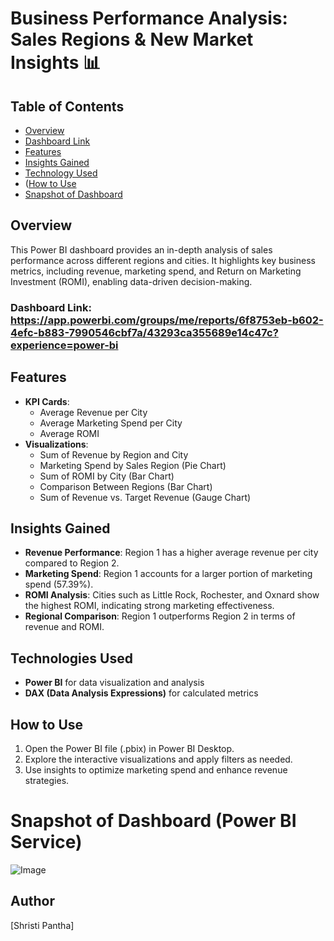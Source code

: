 # Business Performance Analysis: Sales Regions & New Market Insights 📊

## Table of Contents
- [Overview](#overview)
- [Dashboard Link](#dashboard-link)
- [Features](#features)
- [Insights Gained](#insights-gained)
- [Technology Used](#technology-used)
- ([How to Use](#how-to-use)
- [Snapshot of Dashboard](#snapshot-of-dashboard)

  
## Overview  
This Power BI dashboard provides an in-depth analysis of sales performance across different regions and cities. It highlights key business metrics, including revenue, marketing spend, and Return on Marketing Investment (ROMI), enabling data-driven decision-making.

### Dashboard Link: https://app.powerbi.com/groups/me/reports/6f8753eb-b602-4efc-b883-7990546cbf7a/43293ca355689e14c47c?experience=power-bi

## Features  
- **KPI Cards**:  
  - Average Revenue per City  
  - Average Marketing Spend per City  
  - Average ROMI  
- **Visualizations**:  
  - Sum of Revenue by Region and City  
  - Marketing Spend by Sales Region (Pie Chart)  
  - Sum of ROMI by City (Bar Chart)  
  - Comparison Between Regions (Bar Chart)  
  - Sum of Revenue vs. Target Revenue (Gauge Chart)  

## Insights Gained  
- **Revenue Performance**: Region 1 has a higher average revenue per city compared to Region 2.  
- **Marketing Spend**: Region 1 accounts for a larger portion of marketing spend (57.39%).  
- **ROMI Analysis**: Cities such as Little Rock, Rochester, and Oxnard show the highest ROMI, indicating strong marketing effectiveness.  
- **Regional Comparison**: Region 1 outperforms Region 2 in terms of revenue and ROMI.  

## Technologies Used  
- **Power BI** for data visualization and analysis  
- **DAX (Data Analysis Expressions)** for calculated metrics  

## How to Use  
1. Open the Power BI file (.pbix) in Power BI Desktop.  
2. Explore the interactive visualizations and apply filters as needed.  
3. Use insights to optimize marketing spend and enhance revenue strategies.

# Snapshot of Dashboard (Power BI Service)

   ![Image](https://github.com/user-attachments/assets/ab2ba548-d571-4be9-ad17-147d0a1d932f)

## Author  
[Shristi Pantha]
